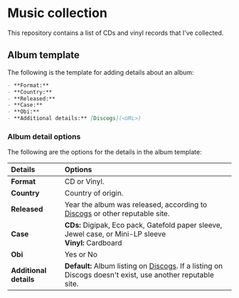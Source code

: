 # Music collection

This repository contains a list of CDs and vinyl records that I've collected.

## Album template

The following is the template for adding details about an album:

```markdown
- **Format:** 
- **Country:** 
- **Released:** 
- **Case:** 
- **Obi:** 
- **Additional details:** [Discogs](<URL>)
```

### Album detail options

The following are the options for the details in the album template:

| Details                | Options                                                                                                                              |
|:-----------------------|:-------------------------------------------------------------------------------------------------------------------------------------|
| **Format**             | CD or Vinyl.                                                                                                                         |
| **Country**            | Country of origin.                                                                                                                   |
| **Released**           | Year the album was released, according to [Discogs](https://www.discogs.com) or other reputable site.                                |
| **Case**               | **CDs:** Digipak, Eco pack, Gatefold paper sleeve, Jewel case, or Mini-LP sleeve<br />**Vinyl:** Cardboard                           |
| **Obi**                | Yes or No                                                                                                                            |
| **Additional details** | **Default:** Album listing on [Discogs](https://www.discogs.com). If a listing on Discogs doesn't exist, use another reputable site. |  
